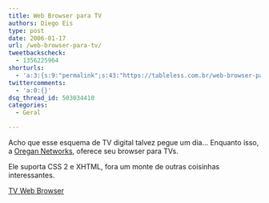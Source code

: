 ```yaml
---
title: Web Browser para TV
authors: Diego Eis
type: post
date: 2006-01-17
url: /web-browser-para-tv/
tweetbackscheck:
  - 1356225964
shorturls:
  - 'a:3:{s:9:"permalink";s:43:"https://tableless.com.br/web-browser-para-tv";s:7:"tinyurl";s:26:"https://tinyurl.com/3rf6tp4";s:4:"isgd";s:19:"https://is.gd/Eod0Pz";}'
twittercomments:
  - 'a:0:{}'
dsq_thread_id: 503034410
categories:
  - Geral

---
```

Acho que esse esquema de TV digital talvez pegue um dia&#8230; Enquanto isso, a [Oregan Networks][1], oferece seu browser para TVs.
  
Ele suporta CSS 2 e XHTML, fora um monte de outras coisinhas interessantes.
  
[TV Web Browser][2]

 [1]: https://www.oregan.net/
 [2]: https://www.oregan.net/tv_web_browser_and_ui.html